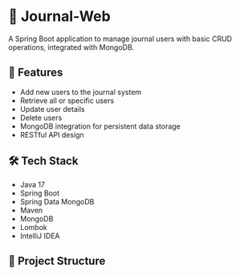 # 📓 Journal-Web

A Spring Boot application to manage journal users with basic CRUD operations, integrated with MongoDB.

## 🚀 Features

- Add new users to the journal system
- Retrieve all or specific users
- Update user details
- Delete users
- MongoDB integration for persistent data storage
- RESTful API design

## 🛠 Tech Stack

- Java 17
- Spring Boot
- Spring Data MongoDB
- Maven
- MongoDB
- Lombok
- IntelliJ IDEA

## 📂 Project Structure

